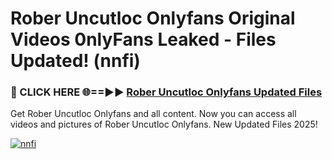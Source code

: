 # Rober Uncutloc Onlyfans Original Videos 0nlyFans Leaked - Files Updated! (nnfi)

<h3>🔴 CLICK HERE 🌐==►► <a href="https://tinyurl.com/ehrbuxhb" rel="nofollow">Rober Uncutloc Onlyfans Updated Files</a></h3>

Get Rober Uncutloc Onlyfans and all content. Now you can access all videos and pictures of Rober Uncutloc Onlyfans. New Updated Files 2025!

[![nnfi](https://i.imgur.com/lVYEuWS.gif)](https://tinyurl.com/ehrbuxhb)
